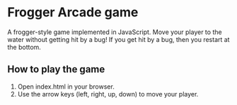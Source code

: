 # Frogger Arcade game
A frogger-style game implemented in JavaScript. Move your player to the water without getting hit by a bug! If you get hit by a bug, then you restart at the bottom.

## How to play the game
1. Open index.html in your browser.
2. Use the arrow keys (left, right, up, down) to move your player.
